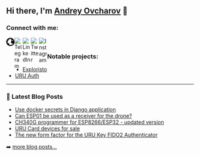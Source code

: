## Hi there, I'm [Andrey Ovcharov][website] 👋

### Connect with me:

[<img align="left" alt="Website - ovcharov.me" width="22px" src="https://raw.githubusercontent.com/iconic/open-iconic/master/svg/globe.svg" />][website]
[<img align="left" alt="Telegram" width="22px" src="https://cdn.jsdelivr.net/npm/simple-icons@v3/icons/telegram.svg" />][telegram]
[<img align="left" alt="LinkedIn" width="22px" src="https://cdn.jsdelivr.net/npm/simple-icons@v3/icons/linkedin.svg" />][linkedin]
[<img align="left" alt="Twitter" width="22px" src="https://cdn.jsdelivr.net/npm/simple-icons@v3/icons/twitter.svg" />][twitter]
[<img align="left" alt="Instagram" width="22px" src="https://cdn.jsdelivr.net/npm/simple-icons@v3/icons/instagram.svg" />][instagram]

<br />

### Notable projects:

* [Exploristo](https://exploristo.com)
* [URU Auth](https://en.ovcharov.me/category/fido2/)

---

### 📕 Latest Blog Posts

<!-- BLOG-POST-LIST:START -->
- [Use docker secrets in Django application](https://en.ovcharov.me/2021/09/30/use-docker-secrets-in-django/)
- [Can ESP01 be used as a receiver for the drone?](https://en.ovcharov.me/2021/05/04/can-esp01-be-used-as-a-receiver-for-drone/)
- [CH340G programmer for ESP8266/ESP32 - updated version](https://en.ovcharov.me/2020/12/21/updated-version-of-ch340g-based-esp-programmer/)
- [URU Card devices for sale](https://en.ovcharov.me/2020/11/16/uru-card-for-sale/)
- [The new form factor for the URU Key FIDO2 Authenticator](https://en.ovcharov.me/2020/11/10/the-new-form-factor-for-the-uru-key-fido2-authenticator/)
<!-- BLOG-POST-LIST:END -->

➡️ [more blog posts...](https://en.ovcharov.me)

[website]: https://en.ovcharov.me
[twitter]: https://twitter.com/snakeye
[instagram]: https://www.instagram.com/andrey.ovcharov/
[linkedin]: https://www.linkedin.com/in/snakeye/
[telegram]: https://telegram.me/andrey_ovcharov
